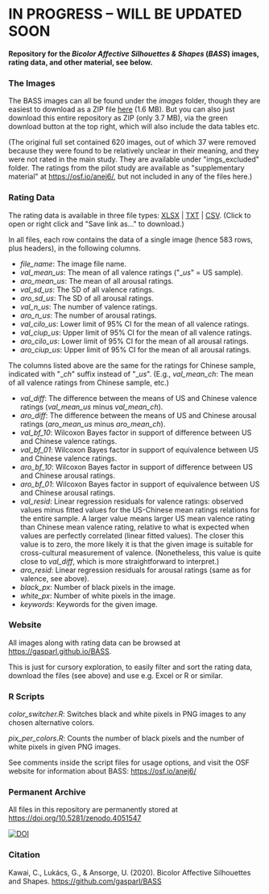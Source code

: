 # IN PROGRESS – WILL BE UPDATED SOON

**Repository for the _Bicolor Affective Silhouettes & Shapes_ (_BASS_) images, rating data, and other material, see below.**

### The Images

The BASS images can all be found under the _images_ folder, though they are easiest to download as a ZIP file [here](https://gasparl.github.io/BASS/BASS_images.zip) (1.6 MB). But you can also just download this entire repository as ZIP (only 3.7 MB), via the green download button at the top right, which will also include the data tables etc.

(The original full set contained 620 images, out of which 37 were removed because they were found to be relatively unclear in their meaning, and they were not rated in the main study. They are available under "imgs_excluded" folder. The ratings from the pilot study are available as "supplementary material" at https://osf.io/anej6/, but not included in any of the files here.)

### Rating Data

The rating data is available in three file types: [XLSX](https://gasparl.github.io/BASS/BASS_data.xlsx) | [TXT](https://gasparl.github.io/BASS/BASS_data.txt) | [CSV](https://gasparl.github.io/BASS/BASS_data.csv). (Click to open or right click and "Save link as..." to download.)

In all files, each row contains the data of a single image (hence 583 rows, plus headers), in the following columns.

- _file_name_: The image file name.
- _val_mean_us_: The mean of all valence ratings ("__us_" = US sample).
- _aro_mean_us_: The mean of all arousal ratings.
- _val_sd_us_: The SD of all valence ratings.
- _aro_sd_us_: The SD of all arousal ratings.
- _val_n_us_: The number of valence ratings.
- _aro_n_us_: The number of arousal ratings.
- _val_cilo_us_: Lower limit of 95% CI for the mean of all valence ratings.
- _val_ciup_us_: Upper limit of 95% CI for the mean of all valence ratings.
- _aro_cilo_us_: Lower limit of 95% CI for the mean of all arousal ratings.
- _aro_ciup_us_: Upper limit of 95% CI for the mean of all arousal ratings.

The columns listed above are the same for the ratings for Chinese sample, indicated with "__ch_" suffix instead of "__us_". (E.g., _val_mean_ch_:  The mean of all valence ratings from Chinese sample, etc.)

- _val_diff_: The difference between the means of US and Chinese valence ratings (_val_mean_us_ minus _val_mean_ch_).
- _aro_diff_: The difference between the means of US and Chinese arousal ratings (_aro_mean_us_ minus _aro_mean_ch_).
- _val_bf_10_: Wilcoxon Bayes factor in support of difference between US and Chinese valence ratings.
- _val_bf_01_: Wilcoxon Bayes factor in support of equivalence between US and Chinese valence ratings.
- _aro_bf_10_: Wilcoxon Bayes factor in support of difference between US and Chinese arousal ratings.
- _aro_bf_01_: Wilcoxon Bayes factor in support of equivalence between US and Chinese arousal ratings.
- _val_resid_: Linear regression residuals for valence ratings: observed values minus fitted values for the US-Chinese mean ratings relations for the entire sample. A larger value means larger US mean valence rating than Chinese mean valence rating, relative to what is expected when values are perfectly correlated (linear fitted values). The closer this value is to zero, the more likely it is that the given image is suitable for cross-cultural measurement of valence. (Nonetheless, this value is quite close to _val_diff_, which is more straightforward to interpret.)
- _aro_resid_: Linear regression residuals for arousal ratings (same as for valence, see above).
- _black_px_: Number of black pixels in the image.
- _white_px_: Number of white pixels in the image.
- _keywords_: Keywords for the given image.

### Website

All images along with rating data can be browsed at https://gasparl.github.io/BASS.

This is just for cursory exploration, to easily filter and sort the rating data, download the files (see above) and use e.g. Excel or R or similar.

### R Scripts

*color_switcher.R*: Switches black and white pixels in PNG images to any chosen alternative colors. 

*pix_per_colors.R*: Counts the number of black pixels and the number of white pixels in given PNG images. 

See comments inside the script files for usage options, and visit the OSF website for information about BASS: https://osf.io/anej6/


### Permanent Archive

All files in this repository are permanently stored at https://doi.org/10.5281/zenodo.4051547

[![DOI](https://zenodo.org/badge/234654207.svg)](https://zenodo.org/badge/latestdoi/234654207)

### Citation

Kawai, C., Lukács, G., & Ansorge, U. (2020). Bicolor Affective Silhouettes and Shapes. https://github.com/gasparl/BASS